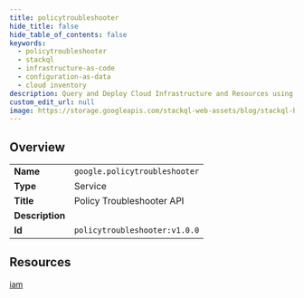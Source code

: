 ```yaml
---
title: policytroubleshooter
hide_title: false
hide_table_of_contents: false
keywords:
  - policytroubleshooter
  - stackql
  - infrastructure-as-code
  - configuration-as-data
  - cloud inventory
description: Query and Deploy Cloud Infrastructure and Resources using SQL
custom_edit_url: null
image: https://storage.googleapis.com/stackql-web-assets/blog/stackql-blog-post-featured-image.png
---
```

  
    

## Overview
<table><tbody>
<tr><td><b>Name</b></td><td><code>google.policytroubleshooter</code></td></tr>
<tr><td><b>Type</b></td><td>Service</td></tr>
<tr><td><b>Title</b></td><td>Policy Troubleshooter API</td></tr>
<tr><td><b>Description</b></td><td></td></tr>
<tr><td><b>Id</b></td><td><code>policytroubleshooter:v1.0.0</code></td></tr>
</tbody></table>

## Resources
<div class="row">
<div class="providerDocColumn">
<a href="/providers/google/policytroubleshooter/iam/">iam</a><br />
</div>
<div class="providerDocColumn">
</div>
</div>
